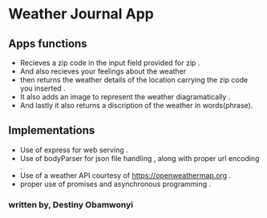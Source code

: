 # Weather Journal App 
## Apps functions 
* Recieves a zip code in the input field provided for zip . 
* And also recieves your feelings about the weather 
* then returns the weather details of the location carrying the zip code you inserted . 
* It also adds an image to represent the weather diagramatically . 
* And lastly it also returns a discription of the weather in words(phrase). 


## Implementations 
* Use of express for web serving . 
* Use of bodyParser for json file handling , along with proper url encoding . 
* Use of a weather API courtesy of https://openweathermap.org . 
* proper use of promises and asynchronous programming . 


### written by, Destiny Obamwonyi